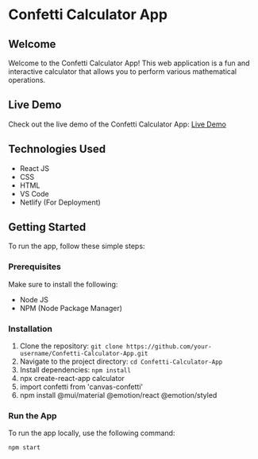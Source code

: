 # Confetti Calculator App

## Welcome
Welcome to the Confetti Calculator App! This web application is a fun and interactive calculator that allows you to perform various mathematical operations.

## Live Demo
Check out the live demo of the Confetti Calculator App: [Live Demo](https://harshranjancalculator.netlify.app/)

## Technologies Used
- React JS
- CSS
- HTML
- VS Code
- Netlify (For Deployment)

## Getting Started
To run the app, follow these simple steps:

### Prerequisites
Make sure to install the following:
- Node JS
- NPM (Node Package Manager)

### Installation
1. Clone the repository: `git clone https://github.com/your-username/Confetti-Calculator-App.git`
2. Navigate to the project directory: `cd Confetti-Calculator-App`
3. Install dependencies: `npm install`
4. npx create-react-app calculator
5.  import confetti from 'canvas-confetti'
6.  npm install @mui/material @emotion/react @emotion/styled

### Run the App
To run the app locally, use the following command:
```bash
npm start
